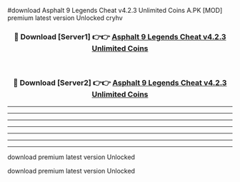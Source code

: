 #download Asphalt 9 Legends Cheat v4.2.3 Unlimited Coins A.PK [MOD] premium latest version Unlocked cryhv 



<div align="center">
<h3>🔴 Download [Server1] 👉👉 <a href="https://download1apk.web.app/">Asphalt 9 Legends Cheat v4.2.3 Unlimited Coins</a></h3><br>

<h3>🔴 Download [Server2] 👉👉 <a href="https://download1apk.web.app/">Asphalt 9 Legends Cheat v4.2.3 Unlimited Coins</a></h3>
</div>





----------------------------------------------------------

----------------------------------------------------------

----------------------------------------------------------

----------------------------------------------------------

----------------------------------------------------------

----------------------------------------------------------

----------------------------------------------------------

download premium latest version Unlocked

download premium latest version Unlocked
